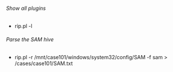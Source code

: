 ###### Show all plugins
* rip.pl -l

###### Parse the SAM hive
* rip.pl -r /mnt/case101/windows/system32/config/SAM -f sam > /cases/case101/SAM.txt

